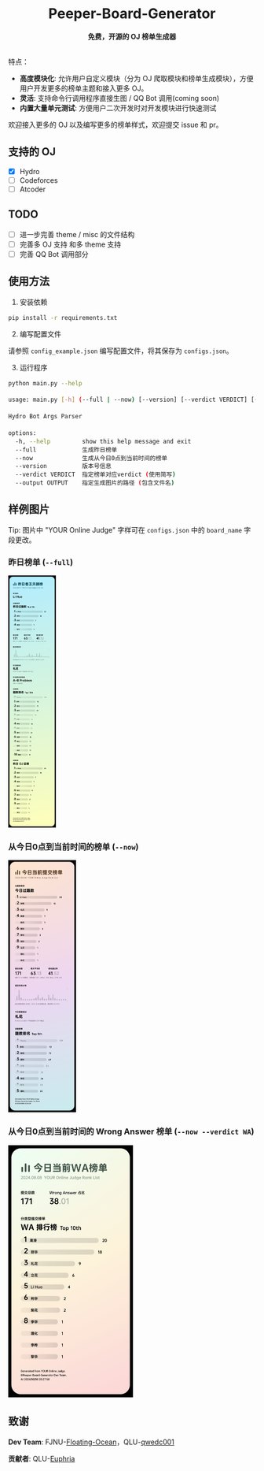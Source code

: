 <h1 align="center">Peeper-Board-Generator</h1>
<div align="center">
  <strong>免费，开源的 OJ 榜单生成器</strong><br>
</div><br>

特点：

- **高度模块化**: 允许用户自定义模块（分为 OJ 爬取模块和榜单生成模块），方便用户开发更多的榜单主题和接入更多 OJ。
- **灵活**: 支持命令行调用程序直接生图 / QQ Bot 调用(coming soon)
- **内置大量单元测试**: 方便用户二次开发时对开发模块进行快速测试

欢迎接入更多的 OJ 以及编写更多的榜单样式，欢迎提交 issue 和 pr。

## 支持的 OJ
- [x] Hydro
- [ ] Codeforces
- [ ] Atcoder

## TODO
- [ ] 进一步完善 theme / misc 的文件结构
- [ ] 完善多 OJ 支持 和多 theme 支持
- [ ] 完善 QQ Bot 调用部分

## 使用方法
1. 安装依赖
```bash
pip install -r requirements.txt
```
2. 编写配置文件

请参照 `config_example.json` 编写配置文件，将其保存为 `configs.json`。

3. 运行程序
```bash
python main.py --help

usage: main.py [-h] (--full | --now) [--version] [--verdict VERDICT] [--output FILE]

Hydro Bot Args Parser

options:
  -h, --help         show this help message and exit
  --full             生成昨日榜单
  --now              生成从今日0点到当前时间的榜单
  --version          版本号信息
  --verdict VERDICT  指定榜单对应verdict (使用简写)
  --output OUTPUT    指定生成图片的路径 (包含文件名)
```

## 样例图片

Tip: 图片中 "YOUR Online Judge" 字样可在 `configs.json` 中的 `board_name` 字段更改。

### 昨日榜单 (`--full`)

<img src="example_full.png" style="zoom:50%;" alt="昨日榜单" />

### 从今日0点到当前时间的榜单 (`--now`)

<img src="example_now.png" style="zoom:50%;" alt="今日榜单" />

### 从今日0点到当前时间的 Wrong Answer 榜单 (`--now --verdict WA`)

<img src="example_verdict_wa.png" style="zoom:50%;" alt="今日特定 verdict 榜单" />

## 致谢

**Dev Team**: FJNU-[Floating-Ocean](https://github.com/Floating-Ocean)，QLU-[qwedc001](https://github.com/qwedc001)

**贡献者**: QLU-[Euphria](https://github.com/Euphria)
